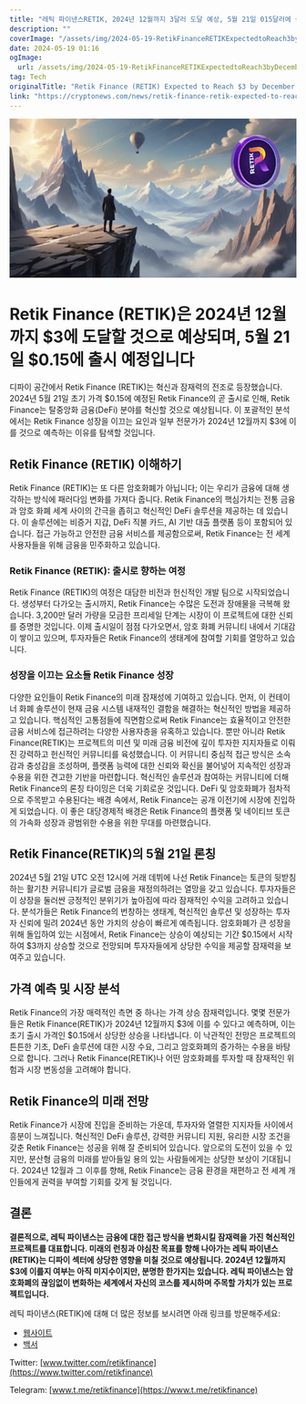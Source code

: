 ```yaml
---
title: "레틱 파이낸스RETIK, 2024년 12월까지 3달러 도달 예상, 5월 21일 015달러에 상장 예정"
description: ""
coverImage: "/assets/img/2024-05-19-RetikFinanceRETIKExpectedtoReach3byDecember2024LaunchingonMay21at015_thumbnail.png"
date: 2024-05-19 01:16
ogImage: 
  url: /assets/img/2024-05-19-RetikFinanceRETIKExpectedtoReach3byDecember2024LaunchingonMay21at015_thumbnail.png
tag: Tech
originalTitle: "Retik Finance (RETIK) Expected to Reach $3 by December 2024, Launching on May 21 at $0.15"
link: "https://cryptonews.com/news/retik-finance-retik-expected-to-reach-3-by-december-2024-launching-on-may-21-at-0-15.htm"
---
```



![Retik Finance Thumbnail](/assets/img/2024-05-19-RetikFinanceRETIKExpectedtoReach3byDecember2024LaunchingonMay21at015_thumbnail.png)

# Retik Finance (RETIK)은 2024년 12월까지 $3에 도달할 것으로 예상되며, 5월 21일 $0.15에 출시 예정입니다

디파이 공간에서 Retik Finance (RETIK)는 혁신과 잠재력의 전조로 등장했습니다. 2024년 5월 21일 초기 가격 $0.15에 예정된 Retik Finance의 곧 출시로 인해, Retik Finance는 탈중앙화 금융(DeFi) 분야를 혁신할 것으로 예상됩니다. 이 포괄적인 분석에서는 Retik Finance 성장을 이끄는 요인과 일부 전문가가 2024년 12월까지 $3에 이를 것으로 예측하는 이유를 탐색할 것입니다.

## Retik Finance (RETIK) 이해하기

<div class="content-ad"></div>

Retik Finance (RETIK)는 또 다른 암호화폐가 아닙니다; 이는 우리가 금융에 대해 생각하는 방식에 패러다임 변화를 가져다 줍니다. Retik Finance의 핵심가치는 전통 금융과 암호 화폐 세계 사이의 간극을 좁히고 혁신적인 DeFi 솔루션을 제공하는 데 있습니다. 이 솔루션에는 비증거 지갑, DeFi 직불 카드, AI 기반 대출 플랫폼 등이 포함되어 있습니다. 접근 가능하고 안전한 금융 서비스를 제공함으로써, Retik Finance는 전 세계 사용자들을 위해 금융을 민주화하고 있습니다.

### Retik Finance (RETIK): 출시로 향하는 여정

Retik Finance (RETIK)의 여정은 대담한 비전과 헌신적인 개발 팀으로 시작되었습니다. 생성부터 다가오는 출시까지, Retik Finance는 수많은 도전과 장애물을 극복해 왔습니다. 3,200만 달러 가량을 모금한 프리세일 단계는 시장이 이 프로젝트에 대한 신뢰를 증명한 것입니다. 이제 출시일이 점점 다가오면서, 암호 화폐 커뮤니티 내에서 기대감이 쌓이고 있으며, 투자자들은 Retik Finance의 생태계에 참여할 기회를 열망하고 있습니다.

### 성장을 이끄는 요소들 Retik Finance 성장

<div class="content-ad"></div>

다양한 요인들이 Retik Finance의 미래 잠재성에 기여하고 있습니다. 먼저, 이 컨테이너 화폐 솔루션이 현재 금융 시스템 내재적인 결함을 해결하는 혁신적인 방법을 제공하고 있습니다. 핵심적인 고통점들에 직면함으로써 Retik Finance는 효율적이고 안전한 금융 서비스에 접근하려는 다양한 사용자층을 유혹하고 있습니다. 뿐만 아니라 Retik Finance(RETIK)는 프로젝트의 미션 및 미래 금융 비전에 깊이 투자한 지지자들로 이뤄진 강력하고 헌신적인 커뮤니티를 육성했습니다. 이 커뮤니티 중심적 접근 방식은 소속감과 충성감을 조성하며, 플랫폼 능력에 대한 신뢰와 확신을 불어넣어 지속적인 성장과 수용을 위한 견고한 기반을 마련합니다. 혁신적인 솔루션과 참여하는 커뮤니티에 더해 Retik Finance의 론칭 타이밍은 더욱 기회로운 것입니다. DeFi 및 암호화폐가 점차적으로 주목받고 수용된다는 배경 속에서, Retik Finance는 공개 이전기에 시장에 진입하게 되었습니다. 이 좋은 대당경제적 배경은 Retik Finance의 플랫폼 및 네이티브 토큰의 가속화 성장과 광범위한 수용을 위한 무대를 마련했습니다.

## Retik Finance(RETIK)의 5월 21일 론칭

2024년 5월 21일 UTC 오전 12시에 거래 데뷔에 나선 Retik Finance는 토큰의 뒷받침하는 활기찬 커뮤니티가 글로벌 금융을 재정의하려는 열망을 갖고 있습니다. 투자자들은 이 상장을 둘러싼 긍정적인 분위기가 높아짐에 따라 잠재적인 수익을 고려하고 있습니다. 분석가들은 Retik Finance의 번창하는 생태계, 혁신적인 솔루션 및 성장하는 투자자 신뢰에 밀려 2024년 동안 가치의 상승이 빠르게 예측됩니다. 암호화폐가 큰 성장을 위해 돌입하여 있는 시점에서, Retik Finance는 상승이 예상되는 기간 $0.15에서 시작하여 $3까지 상승할 것으로 전망되며 투자자들에게 상당한 수익을 제공할 잠재력을 보여주고 있습니다.

## 가격 예측 및 시장 분석

<div class="content-ad"></div>

Retik Finance의 가장 매력적인 측면 중 하나는 가격 상승 잠재력입니다. 몇몇 전문가들은 Retik Finance(RETIK)가 2024년 12월까지 $3에 이를 수 있다고 예측하며, 이는 초기 출시 가격인 $0.15에서 상당한 상승을 나타냅니다. 이 낙관적인 전망은 프로젝트의 튼튼한 기초, DeFi 솔루션에 대한 시장 수요, 그리고 암호화폐의 증가하는 수용을 바탕으로 합니다. 그러나 Retik Finance(RETIK)나 어떤 암호화폐를 투자할 때 잠재적인 위험과 시장 변동성을 고려해야 합니다.

## Retik Finance의 미래 전망

Retik Finance가 시장에 진입을 준비하는 가운데, 투자자와 열렬한 지지자들 사이에서 흥분이 느껴집니다. 혁신적인 DeFi 솔루션, 강력한 커뮤니티 지원, 유리한 시장 조건을 갖춘 Retik Finance는 성공을 위해 잘 준비되어 있습니다. 앞으로의 도전이 있을 수 있지만, 분산형 금융의 미래를 받아들일 용의 있는 사람들에게는 상당한 보상이 기대됩니다. 2024년 12월과 그 이후를 향해, Retik Finance는 금융 환경을 재편하고 전 세계 개인들에게 권력을 부여할 기회를 갖게 될 것입니다.

## 결론

<div class="content-ad"></div>

**결론적으로, 레틱 파이낸스는 금융에 대한 접근 방식을 변화시킬 잠재력을 가진 혁신적인 프로젝트를 대표합니다. 미래의 런칭과 야심찬 목표를 향해 나아가는 레틱 파이낸스(RETIK)는 디파이 섹터에 상당한 영향을 미칠 것으로 예상됩니다. 2024년 12월까지 $3에 이를지 여부는 아직 미지수이지만, 분명한 한가지는 있습니다. 레틱 파이낸스는 암호화폐의 끊임없이 변화하는 세계에서 자신의 코스를 제시하며 주목할 가치가 있는 프로젝트입니다.**

레틱 파이낸스(RETIK)에 대해 더 많은 정보를 보시려면 아래 링크를 방문해주세요:

- [웹사이트](https://retik.com)
- [백서](https://retik.com/retik-whitepaper.pdf)

<div class="content-ad"></div>

Twitter: [www.twitter.com/retikfinance](https://www.twitter.com/retikfinance)

Telegram: [www.t.me/retikfinance](https://www.t.me/retikfinance)